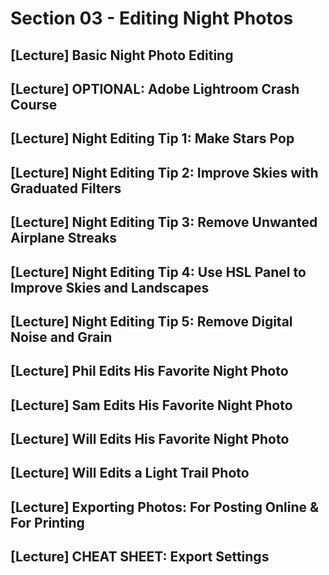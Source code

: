 # Section 03 - Editing Night Photos

## [Lecture] Basic Night Photo Editing

## [Lecture] OPTIONAL: Adobe Lightroom Crash Course

## [Lecture] Night Editing Tip 1: Make Stars Pop

## [Lecture] Night Editing Tip 2: Improve Skies with Graduated Filters

## [Lecture] Night Editing Tip 3: Remove Unwanted Airplane Streaks

## [Lecture] Night Editing Tip 4: Use HSL Panel to Improve Skies and Landscapes

## [Lecture] Night Editing Tip 5: Remove Digital Noise and Grain

## [Lecture] Phil Edits His Favorite Night Photo

## [Lecture] Sam Edits His Favorite Night Photo

## [Lecture] Will Edits His Favorite Night Photo

## [Lecture] Will Edits a Light Trail Photo

## [Lecture] Exporting Photos: For Posting Online & For Printing

## [Lecture] CHEAT SHEET: Export Settings
